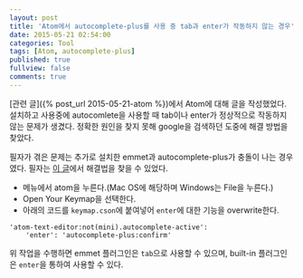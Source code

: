 ```yaml
---
layout: post
title: 'Atom에서 autocomplete-plus를 사용 중 tab과 enter가 작동하지 않는 경우'
date: 2015-05-21 02:54:00
categories: Tool
tags: [Atom, autocomplete-plus]
published: true
fullview: false
comments: true
---
```


[관련 글]({% post_url 2015-05-21-atom %})에서 Atom에 대해 글을 작성했었다. 설치하고 사용중에 autocomlete을 사용할 때 tab이나 enter가 정상적으로 작동하지 않는 문제가 생겼다. 정확한 원인을 찾지 못해 google을 검색하던 도중에 해결 방법을 찾았다.

필자가 겪은 문제는 추가로 설치한 emmet과 autocomplete-plus가 충돌이 나는 경우였다. 필자는 [이 글](https://github.com/emmetio/emmet-atom/issues/146#issuecomment-103475628)에서 해결법을 찾을 수 있었다.

* 메뉴에서 atom을 누른다.(Mac OS에 해당하며 Windows는 File을 누른다.)
* Open Your Keymap을 선택한다.
* 아래의 코드를 ``keymap.cson``에 붙여넣어 ``enter``에 대한 기능을 overwrite한다.

```
'atom-text-editor:not(mini).autocomplete-active':
    'enter': 'autocomplete-plus:confirm'
```

위 작업을 수행하면 emmet 플러그인은 ``tab``으로 사용할 수 있으며, built-in 플러그인은 ``enter``을 통하여 사용할 수 있다.
